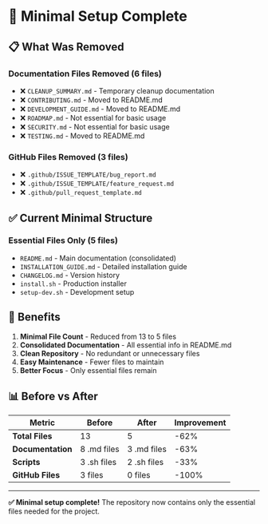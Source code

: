 # 🎯 Minimal Setup Complete

## 📋 What Was Removed

### Documentation Files Removed (6 files)
- ❌ `CLEANUP_SUMMARY.md` - Temporary cleanup documentation
- ❌ `CONTRIBUTING.md` - Moved to README.md
- ❌ `DEVELOPMENT_GUIDE.md` - Moved to README.md  
- ❌ `ROADMAP.md` - Not essential for basic usage
- ❌ `SECURITY.md` - Not essential for basic usage
- ❌ `TESTING.md` - Moved to README.md

### GitHub Files Removed (3 files)
- ❌ `.github/ISSUE_TEMPLATE/bug_report.md`
- ❌ `.github/ISSUE_TEMPLATE/feature_request.md`
- ❌ `.github/pull_request_template.md`

## ✅ Current Minimal Structure

### Essential Files Only (5 files)
- `README.md` - Main documentation (consolidated)
- `INSTALLATION_GUIDE.md` - Detailed installation guide
- `CHANGELOG.md` - Version history
- `install.sh` - Production installer
- `setup-dev.sh` - Development setup

## 🎯 Benefits

1. **Minimal File Count** - Reduced from 13 to 5 files
2. **Consolidated Documentation** - All essential info in README.md
3. **Clean Repository** - No redundant or unnecessary files
4. **Easy Maintenance** - Fewer files to maintain
5. **Better Focus** - Only essential files remain

## 📊 Before vs After

| Metric | Before | After | Improvement |
|--------|--------|-------|-------------|
| **Total Files** | 13 | 5 | -62% |
| **Documentation** | 8 .md files | 3 .md files | -63% |
| **Scripts** | 3 .sh files | 2 .sh files | -33% |
| **GitHub Files** | 3 files | 0 files | -100% |

---

**✅ Minimal setup complete!** The repository now contains only the essential files needed for the project.
